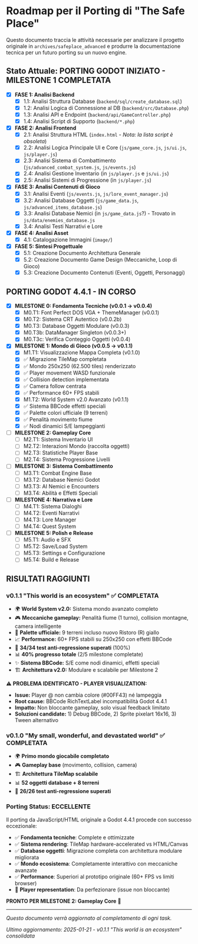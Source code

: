 # Roadmap per il Porting di "The Safe Place"

Questo documento traccia le attività necessarie per analizzare il progetto originale in `archives/safeplace_advanced` e produrre la documentazione tecnica per un futuro porting su un nuovo engine.

## Stato Attuale: PORTING GODOT INIZIATO - MILESTONE 1 COMPLETATA

-   [X] **FASE 1: Analisi Backend**
    -   [X] 1.1: Analisi Struttura Database (`backend/sql/create_database.sql`)
    -   [X] 1.2: Analisi Logica di Connessione al DB (`backend/src/Database.php`)
    -   [X] 1.3: Analisi API e Endpoint (`backend/api/GameController.php`)
    -   [X] 1.4: Analisi Script di Supporto (`backend/*.php`)
-   [X] **FASE 2: Analisi Frontend**
    -   [X] 2.1: Analisi Struttura HTML (`index.html` - *Nota: la lista script è obsoleta*)
    -   [X] 2.2: Analisi Logica Principale UI e Core (`js/game_core.js`, `js/ui.js`, `js/player.js`)
    -   [X] 2.3: Analisi Sistema di Combattimento (`js/advanced_combat_system.js`, `js/events.js`)
    -   [X] 2.4: Analisi Gestione Inventario (in `js/player.js` e `js/ui.js`)
    -   [X] 2.5: Analisi Sistemi di Progressione (in `js/player.js`)
-   [X] **FASE 3: Analisi Contenuti di Gioco**
    -   [X] 3.1: Analisi Eventi (`js/events.js`, `js/lore_event_manager.js`)
    -   [X] 3.2: Analisi Database Oggetti (`js/game_data.js`, `js/advanced_items_database.js`)
    -   [X] 3.3: Analisi Database Nemici (in `js/game_data.js`?) - Trovato in `js/data/enemies_database.js`
    -   [X] 3.4: Analisi Testi Narrativi e Lore
-   [X] **FASE 4: Analisi Asset**
    -   [X] 4.1: Catalogazione Immagini (`image/`)
-   [X] **FASE 5: Sintesi Progettuale**
    -   [X] 5.1: Creazione Documento Architettura Generale
    -   [X] 5.2: Creazione Documento Game Design (Meccaniche, Loop di Gioco)
    -   [X] 5.3: Creazione Documento Contenuti (Eventi, Oggetti, Personaggi)

## **PORTING GODOT 4.4.1 - IN CORSO**

-   [X] **MILESTONE 0: Fondamenta Tecniche (v0.0.1 → v0.0.4)**
    -   [X] M0.T1: Font Perfect DOS VGA + ThemeManager (v0.0.1)
    -   [X] M0.T2: Sistema CRT Autentico (v0.0.2b)
    -   [X] M0.T3: Database Oggetti Modulare (v0.0.3)
    -   [X] M0.T3b: DataManager Singleton (v0.0.3+)
    -   [X] M0.T3c: Verifica Conteggio Oggetti (v0.0.4)

-   [X] **MILESTONE 1: Mondo di Gioco (v0.0.5 → v0.1.1)**
    -   [X] M1.T1: Visualizzazione Mappa Completa (v0.1.0)
    -   [X] ✅ Migrazione TileMap completata
    -   [X] ✅ Mondo 250x250 (62.500 tiles) renderizzato
    -   [X] ✅ Player movement WASD funzionale
    -   [X] ✅ Collision detection implementata
    -   [X] ✅ Camera follow centrata
    -   [X] ✅ Performance 60+ FPS stabili
    -   [X] M1.T2: World System v2.0 Avanzato (v0.1.1)
    -   [X] ✅ Sistema BBCode effetti speciali
    -   [X] ✅ Palette colori ufficiale (9 terreni)
    -   [X] ✅ Penalità movimento fiume
    -   [X] ✅ Nodi dinamici S/E lampeggianti

-   [ ] **MILESTONE 2: Gameplay Core**
    -   [ ] M2.T1: Sistema Inventario UI
    -   [ ] M2.T2: Interazioni Mondo (raccolta oggetti)
    -   [ ] M2.T3: Statistiche Player Base
    -   [ ] M2.T4: Sistema Progressione Livelli

-   [ ] **MILESTONE 3: Sistema Combattimento**
    -   [ ] M3.T1: Combat Engine Base
    -   [ ] M3.T2: Database Nemici Godot
    -   [ ] M3.T3: AI Nemici e Encounters
    -   [ ] M3.T4: Abilità e Effetti Speciali

-   [ ] **MILESTONE 4: Narrativa e Lore**
    -   [ ] M4.T1: Sistema Dialoghi
    -   [ ] M4.T2: Eventi Narrativi
    -   [ ] M4.T3: Lore Manager
    -   [ ] M4.T4: Quest System

-   [ ] **MILESTONE 5: Polish e Release**
    -   [ ] M5.T1: Audio e SFX
    -   [ ] M5.T2: Save/Load System
    -   [ ] M5.T3: Settings e Configurazione
    -   [ ] M5.T4: Build e Release

## **RISULTATI RAGGIUNTI**

### **v0.1.1 "This world is an ecosystem"** ✅ COMPLETATA
- 🌍 **World System v2.0:** Sistema mondo avanzato completo
- 🎮 **Meccaniche gameplay:** Penalità fiume (1 turno), collision montagne, camera intelligente
- 🎨 **Palette ufficiale:** 9 terreni incluso nuovo Ristoro (R) giallo
- 📈 **Performance:** 60+ FPS stabili su 250x250 con effetti BBCode
- 🧪 **34/34 test anti-regressione superati** (100%)
- 📊 **40% progresso totale** (2/5 milestone completate)
- ✨ **Sistema BBCode:** S/E come nodi dinamici, effetti speciali
- 🏗️ **Architettura v2.0:** Modulare e scalabile per Milestone 2

⚠️ **PROBLEMA IDENTIFICATO - PLAYER VISUALIZATION:**
- **Issue:** Player @ non cambia colore (#00FF43) né lampeggia
- **Root cause:** BBCode RichTextLabel incompatibilità Godot 4.4.1
- **Impatto:** Non bloccante gameplay, solo visual feedback limitato
- **Soluzioni candidate:** 1) Debug BBCode, 2) Sprite pixelart 16x16, 3) Tween alternativo

### **v0.1.0 "My small, wonderful, and devastated world"** ✅ COMPLETATA
- 🌍 **Primo mondo giocabile completato**
- 🎮 **Gameplay base** (movimento, collision, camera)
- 🏗️ **Architettura TileMap scalabile**
- 📊 **52 oggetti database + 8 terreni**
- 🧪 **26/26 test anti-regressione superati**

### **Porting Status: ECCELLENTE** 
Il porting da JavaScript/HTML originale a Godot 4.4.1 procede con successo eccezionale:
- ✅ **Fondamenta tecniche**: Complete e ottimizzate
- ✅ **Sistema rendering**: TileMap hardware-accelerated vs HTML/Canvas
- ✅ **Database oggetti**: Migrazione completa con architettura modulare migliorata
- ✅ **Mondo ecosistema**: Completamente interattivo con meccaniche avanzate
- ✅ **Performance**: Superiori al prototipo originale (60+ FPS vs limiti browser)
- 🔧 **Player representation**: Da perfezionare (issue non bloccante)

**PRONTO PER MILESTONE 2: Gameplay Core** 🚀

---

*Questo documento verrà aggiornato al completamento di ogni task.*

*Ultimo aggiornamento: 2025-01-21 - v0.1.1 "This world is an ecosystem" consolidata* 